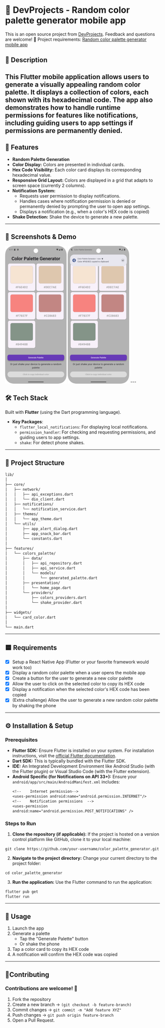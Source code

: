 # 🏡 DevProjects - Random color palette generator mobile app

This is an open source project from [DevProjects](http://www.codementor.io/projects). Feedback and questions are welcome!
🔗 Project requirements: [Random color palette generator mobile app](https://www.codementor.io/projects/mobile/random-color-palette-generator-mobile-app-cfkyclpsex)

## 📖 Description
This Flutter mobile application allows users to generate a visually appealing random color palette. It displays a collection of colors, each shown with its hexadecimal code. The app also demonstrates how to handle runtime permissions for features like notifications, including guiding users to app settings if permissions are permanently denied.
---

## 🚀 Features
-   **Random Palette Generation**
-   **Color Display:** Colors are presented in individual cards.
-   **Hex Code Visibility:** Each color card displays its corresponding hexadecimal value.
-   **Responsive Grid Layout:** Colors are displayed in a grid that adapts to screen space (currently 2 columns).
-   **Notification System:** 
    *   Requests user permission to display notifications.
    *   Handles cases where notification permission is denied or permanently denied by prompting the user to open app settings.
    *   Displays a notification (e.g., when a color's HEX code is copied)
-   **Shake Detection:** Shake the device to generate a new palette.

---

## 📸 Screenshots & Demo

<img src="assets/screenshot_palette.png" alt="App Main Screen" width="200"/>
<img src="assets/screenshot_notifications.png" alt="App Notifications of copied color" width="200"/>
---

## 🛠️ Tech Stack
Built with **Flutter** (using the Dart programming language).
- **Key Packages**:
  - `flutter_local_notifications`: For displaying local notifications.
  - `permission_handler`: For checking and requesting permissions, and guiding users to app settings.
  - `shake`: For detect phone shakes.
---

## 📂 Project Structure
```
lib/
│
├── core/
│   ├── network/
│   │   ├── api_exceptions.dart
│   │   └── dio_client.dart
│   ├── notifications/
│   │   └── notification_service.dart
│   ├── themes/
│   │   └── app_theme.dart
│   └── utils/
│       ├── app_alert_dialog.dart
│       ├── app_snack_bar.dart
│       └── constants.dart
│
├── features/
│   └── colors_palette/
│       ├── data/
│       │   ├── api_repository.dart
│       │   ├── api_service.dart
│       │   └── models/
│       │       └── generated_palette.dart
│       ├── presentation/
│       │   └── home_page.dart
│       └── providers/
│           ├── colors_providers.dart
│           └── shake_provider.dart
│
├── widgets/
│   └── card_color.dart
│
└── main.dart
```
---

## 🟦 Requirements
* [x] Setup a React Native App (Flutter or your favorite framework would work too)
* [x] Display a random color palette when a user opens the mobile app
* [x] Create a button for the user to generate a new color palette
* [x] Allow the user to click on the selected color to copy its HEX code
* [x] Display a notification when the selected color's HEX code has been copied
* [x] (Extra challenge) Allow the user to generate a new random color palette by shaking the phone
---

## ⚙️ Installation & Setup

### Prerequisites
-   **Flutter SDK:** Ensure Flutter is installed on your system. For installation instructions, visit the [official Flutter documentation](https://flutter.dev/docs/get-started/install).
-   **Dart SDK:** This is typically bundled with the Flutter SDK.
-   **IDE:** An Integrated Development Environment like Android Studio (with the Flutter plugin) or Visual Studio Code (with the Flutter extension).
-   **Android Specific (for Notifications on API 33+):**
    Ensure your `android/app/src/main/AndroidManifest.xml` includes:
    ```
    <!--    Internet permission-->
    <uses-permission android:name="android.permission.INTERNET"/>
    <!--    Notification permissions  -->
    <uses-permission android:name="android.permission.POST_NOTIFICATIONS" />
    ```


### Steps to Run
1.  **Clone the repository (if applicable):**
    If the project is hosted on a version control platform like GitHub, clone it to your local machine:

```
git clone https://github.com/your-username/color_palette_generator.git
```

2.  **Navigate to the project directory:**
    Change your current directory to the project folder:

```
cd color_palette_generator    
```    

3.  **Run the application:**
    Use the Flutter command to run the application:

```
flutter pub get
flutter run    
```
---

## 📖 Usage
1. Launch the app
2. Generate a palette
    * Tap the "Generate Palette" button
    * Or shake the phone
3. Tap a color card to copy its HEX code 
4. A notification will confirm the HEX code was copied
---

## 🤝Contributing

### Contributions are welcome! 🎉

1. Fork the repository
2. Create a new branch → `(git checkout -b feature-branch)`
3. Commit changes → `git commit -m "Add feature XYZ"`
4. Push changes → `git push origin feature-branch`
5. Open a Pull Request.